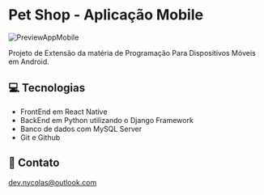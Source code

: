 # Pet Shop - Aplicação Mobile

![PreviewAppMobile](https://github.com/devnycolas/projeto-pet-service/assets/143043571/f0fba1e8-062d-4135-938b-3dbd1478d84f)

Projeto de Extensão da matéria de Programação Para Dispositivos Móveis em Android.


## 💻 Tecnologias

- FrontEnd em React Native
- BackEnd em Python utilizando o Django Framework
- Banco de dados com MySQL Server
- Git e Github

## 💙 Contato

dev.nycolas@outlook.com
